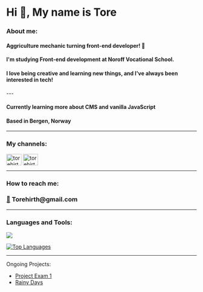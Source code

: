 <h1 align="left">Hi 👋, My name is Tore</h1>

<h3 align="left">About me:</h3>
<h4 align="left">Aggriculture mechanic turning front-end developer! 🚀</h4>
<h4 align="left">I'm studying Front-end development at Noroff Vocational School.</h4>
<h4 align="left">I love being creative and learning new things, and I've always been interested in tech!</h4>
---
<h4 align="left">Currently learning more about CMS and vanilla JavaScript</h4>
<h4 align="left">Based in Bergen, Norway</h4>

---

<h3 align="left">My channels:</h3>
<p align="left">
<a href="https://linkedin.com/in/torehirth" target="blank"><img align="center" src="https://raw.githubusercontent.com/rahuldkjain/github-profile-readme-generator/master/src/images/icons/Social/linked-in-alt.svg" alt="torehirth" height="30" width="40" /></a>
<a href="https://instagram.com/torehirth" target="blank"><img align="center" src="https://raw.githubusercontent.com/rahuldkjain/github-profile-readme-generator/master/src/images/icons/Social/instagram.svg" alt="torehirth" height="30" width="40" /></a>
</p>

---

<h3 align="left">How to reach me:</h3>
<h3 align="left"><a href="mailto:torehirth@gmail.com">📧</a> Torehirth@gmail.com</h3>

---

<h3 align="left">Languages and Tools:</h3>

<p align="left">
  <a href="https://linkedin.com/in/torehirth">
    <img src="https://skillicons.dev/icons?i=figma,git,github,vscode,html,css,javascript,wordpress" />
  </a>
</p>

<a href="https://github.com/torehirth" align="left"><img src="https://github-readme-stats.vercel.app/api/top-langs/?username=torehirth&langs_count=10&title_color=e6edf3&text_color=e6edf3&icon_color=e6edf3&bg_color=0d1117&hide_border=false&border_color=105823&locale=en&custom_title=Most%20%used" alt="Top Languages" /></a>

---

Ongoing Projects:

 - [Project Exam 1](https://github.com/Noroff-FEU-Assignments/project-exam-1-Torehirth)
 - [Rainy Days](https://github.com/Torehirth/Rainy-Days)




